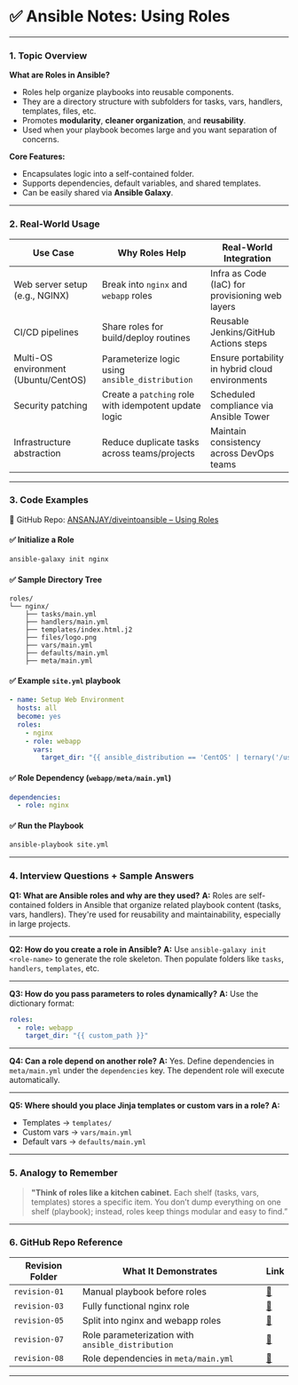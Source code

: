 # ✅ Ansible Notes: Using Roles

---

### 1. **Topic Overview**

**What are Roles in Ansible?**

* Roles help organize playbooks into reusable components.
* They are a directory structure with subfolders for tasks, vars, handlers, templates, files, etc.
* Promotes **modularity**, **cleaner organization**, and **reusability**.
* Used when your playbook becomes large and you want separation of concerns.

**Core Features:**

* Encapsulates logic into a self-contained folder.
* Supports dependencies, default variables, and shared templates.
* Can be easily shared via **Ansible Galaxy**.

---

### 2. **Real-World Usage**

| Use Case                             | Why Roles Help                                        | Real-World Integration                          |
| ------------------------------------ | ----------------------------------------------------- | ----------------------------------------------- |
| Web server setup (e.g., NGINX)       | Break into `nginx` and `webapp` roles                 | Infra as Code (IaC) for provisioning web layers |
| CI/CD pipelines                      | Share roles for build/deploy routines                 | Reusable Jenkins/GitHub Actions steps           |
| Multi-OS environment (Ubuntu/CentOS) | Parameterize logic using `ansible_distribution`       | Ensure portability in hybrid cloud environments |
| Security patching                    | Create a `patching` role with idempotent update logic | Scheduled compliance via Ansible Tower          |
| Infrastructure abstraction           | Reduce duplicate tasks across teams/projects          | Maintain consistency across DevOps teams        |

---

### 3. **Code Examples**

📁 GitHub Repo:
[ANSANJAY/diveintoansible – Using Roles](https://github.com/ANSANJAY/diveintoansible/tree/master/Structuring%20Ansible%20Playbooks/Using%20Roles)

#### ✅ Initialize a Role

```bash
ansible-galaxy init nginx
```

#### ✅ Sample Directory Tree

```
roles/
└── nginx/
    ├── tasks/main.yml
    ├── handlers/main.yml
    ├── templates/index.html.j2
    ├── files/logo.png
    ├── vars/main.yml
    ├── defaults/main.yml
    ├── meta/main.yml
```

#### ✅ Example `site.yml` playbook

```yaml
- name: Setup Web Environment
  hosts: all
  become: yes
  roles:
    - nginx
    - role: webapp
      vars:
        target_dir: "{{ ansible_distribution == 'CentOS' | ternary('/usr/share/nginx/html', '/var/www/html') }}"
```

#### ✅ Role Dependency (`webapp/meta/main.yml`)

```yaml
dependencies:
  - role: nginx
```

#### ✅ Run the Playbook

```bash
ansible-playbook site.yml
```

---

### 4. **Interview Questions + Sample Answers**

**Q1: What are Ansible roles and why are they used?**
**A:** Roles are self-contained folders in Ansible that organize related playbook content (tasks, vars, handlers). They're used for reusability and maintainability, especially in large projects.

---

**Q2: How do you create a role in Ansible?**
**A:** Use `ansible-galaxy init <role-name>` to generate the role skeleton. Then populate folders like `tasks`, `handlers`, `templates`, etc.

---

**Q3: How do you pass parameters to roles dynamically?**
**A:** Use the dictionary format:

```yaml
roles:
  - role: webapp
    target_dir: "{{ custom_path }}"
```

---

**Q4: Can a role depend on another role?**
**A:** Yes. Define dependencies in `meta/main.yml` under the `dependencies` key. The dependent role will execute automatically.

---

**Q5: Where should you place Jinja templates or custom vars in a role?**
**A:**

* Templates → `templates/`
* Custom vars → `vars/main.yml`
* Default vars → `defaults/main.yml`

---

### 5. **Analogy to Remember**

> **"Think of roles like a kitchen cabinet.** Each shelf (tasks, vars, templates) stores a specific item. You don’t dump everything on one shelf (playbook); instead, roles keep things modular and easy to find.”

---

### 6. **GitHub Repo Reference**

| Revision Folder | What It Demonstrates                              | Link                                                                                                                      |
| --------------- | ------------------------------------------------- | ------------------------------------------------------------------------------------------------------------------------- |
| `revision-01`   | Manual playbook before roles                      | [🔗](https://github.com/ANSANJAY/diveintoansible/tree/master/Structuring%20Ansible%20Playbooks/Using%20Roles/revision-01) |
| `revision-03`   | Fully functional nginx role                       | [🔗](https://github.com/ANSANJAY/diveintoansible/tree/master/Structuring%20Ansible%20Playbooks/Using%20Roles/revision-03) |
| `revision-05`   | Split into nginx and webapp roles                 | [🔗](https://github.com/ANSANJAY/diveintoansible/tree/master/Structuring%20Ansible%20Playbooks/Using%20Roles/revision-05) |
| `revision-07`   | Role parameterization with `ansible_distribution` | [🔗](https://github.com/ANSANJAY/diveintoansible/tree/master/Structuring%20Ansible%20Playbooks/Using%20Roles/revision-07) |
| `revision-08`   | Role dependencies in `meta/main.yml`              | [🔗](https://github.com/ANSANJAY/diveintoansible/tree/master/Structuring%20Ansible%20Playbooks/Using%20Roles/revision-08) |

---


